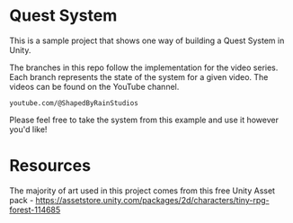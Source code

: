# Quest System

This is a sample project that shows one way of building a Quest System in Unity.

The branches in this repo follow the implementation for the video series. Each branch represents the state of the system for a given video. The videos can be found on the YouTube channel.

`youtube.com/@ShapedByRainStudios`

Please feel free to take the system from this example and use it however you'd like!

# Resources

The majority of art used in this project comes from this free Unity Asset pack - https://assetstore.unity.com/packages/2d/characters/tiny-rpg-forest-114685
